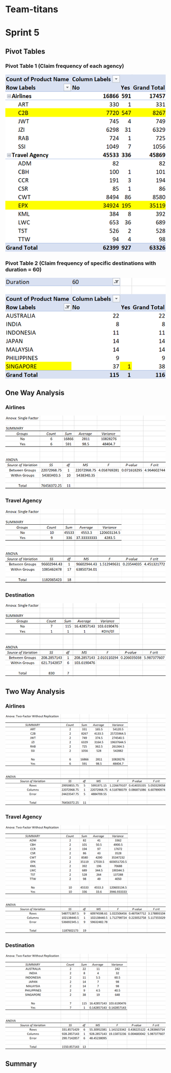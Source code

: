 # Team-titans



# Sprint 5
## Pivot Tables
### Pivot Table 1 (Claim frequency of each agency)
![](Images/PivotTable1.png)

### Pivot Table 2 (Claim frequency of specific destinations with duration = 60)
![](Images/PivotTable2.png)


## One Way Analysis
### Airlines
![](Images/OneWay-Airlines.png)

### Travel Agency
![](Images/OneWay-TravelAgency.png)

### Destination
![](Images/OneWay-Destination.png)


## Two Way Analysis
### Airlines
![](Images/TwoWay-Airlines.png)

### Travel Agency
![](Images/TwoWay-TravelAgency.png)

### Destination
![](Images/TwoWay-Destination.png)


## Summary
